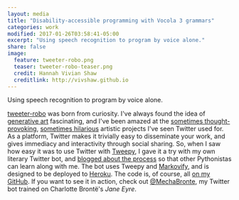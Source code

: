 ```yaml
---
layout: media
title: "Disability-accessible programming with Vocola 3 grammars"
categories: work
modified: 2017-01-26T03:58:41-05:00
excerpt: "Using speech recognition to program by voice alone."
share: false
image:
  feature: tweeter-robo.png
  teaser: tweeter-robo-teaser.png
  credit: Hannah Vivian Shaw
  creditlink: http://vivshaw.github.io
---
```


Using speech recognition to program by voice alone.

[tweeter-robo](https://github.com/vivshaw/tweeter-robo) was born from curiosity. I've always found the idea of [generative art](https://en.wikipedia.org/wiki/Generative_art) fascinating, and I've been amazed at the [sometimes thought-provoking](http://motherboard.vice.com/read/twitter-bot-predicts-these-futures), [sometimes hilarious](http://barrl.net/2748) artistic projects I've seen Twitter used for. As a platform, Twitter makes it trivially easy to disseminate your work, and gives immediacy and interactivity through social sharing. So, when I saw how easy it was to use Twitter with [Tweepy](http://www.tweepy.org/), I gave it a try with my own literary Twitter bot, and [blogged about the process](https://vivshaw.github.io/vivshaw-next/blog/build-you-a-tweetbot-1/) so that other Pythonistas can learn along with me. The bot uses Tweepy and [Markovify](https://github.com/jsvine/markovify), and is designed to be deployed to [Heroku](https://heroku.com). The code is, of course, all [on my GitHub](https://github.com/vivshaw/tweeter-robo). If you want to see it in action, check out [@MechaBronte](https://twitter.com/MechaBronte), my Twitter bot trained on Charlotte Brontë's *Jane Eyre*.